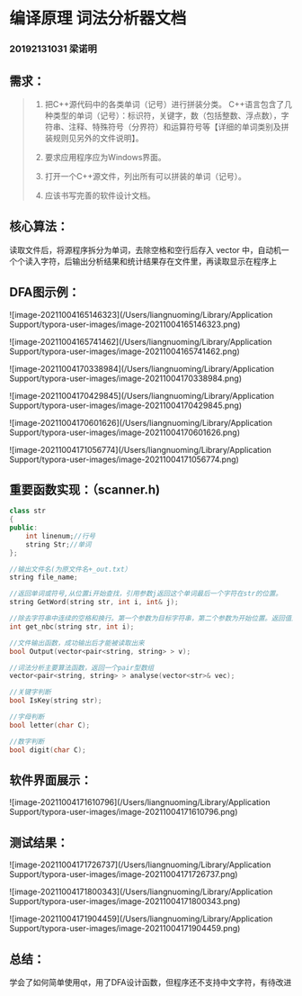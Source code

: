 # 编译原理 词法分析器文档

### 20192131031 梁诺明

## 需求：

> 1. 把C++源代码中的各类单词（记号）进行拼装分类。
>           C++语言包含了几种类型的单词（记号）：标识符，关键字，数（包括整数、浮点数），字符串、注释、特殊符号（分界符）和运算符号等【详细的单词类别及拼装规则见另外的文件说明】。
>       
> 2. 要求应用程序应为Windows界面。
>
> 3. 打开一个C++源文件，列出所有可以拼装的单词（记号）。
>
> 4. 应该书写完善的软件设计文档。
>
>       

## 核心算法：

读取文件后，将源程序拆分为单词，去除空格和空行后存入 vector 中，自动机一个个读入字符，后输出分析结果和统计结果存在文件里，再读取显示在程序上

## DFA图示例：

![image-20211004165146323](/Users/liangnuoming/Library/Application Support/typora-user-images/image-20211004165146323.png)

<!--标识符/关键字-->

![image-20211004165741462](/Users/liangnuoming/Library/Application Support/typora-user-images/image-20211004165741462.png)

<!--数字-->

![image-20211004170338984](/Users/liangnuoming/Library/Application Support/typora-user-images/image-20211004170338984.png)

![image-20211004170429845](/Users/liangnuoming/Library/Application Support/typora-user-images/image-20211004170429845.png)

![image-20211004170601626](/Users/liangnuoming/Library/Application Support/typora-user-images/image-20211004170601626.png)

![image-20211004171056774](/Users/liangnuoming/Library/Application Support/typora-user-images/image-20211004171056774.png)

## 重要函数实现：（scanner.h)

```c++
class str
{
public:
    int linenum;//行号
    string Str;//单词
};

//输出文件名(为原文件名+_out.txt）
string file_name;

//返回单词或符号,从位置i开始查找，引用参数j返回这个单词最后一个字符在str的位置。
string GetWord(string str, int i, int& j);

//除去字符串中连续的空格和换行。第一个参数为目标字符串，第二个参数为开始位置。返回值为第一个有效字符在字符串的位置
int get_nbc(string str, int i);

//文件输出函数，成功输出后才能被读取出来
bool Output(vector<pair<string, string> > v);

//词法分析主要算法函数，返回一个pair型数组
vector<pair<string, string> > analyse(vector<str>& vec);

//关键字判断
bool IsKey(string str);

//字母判断
bool letter(char C);

//数字判断
bool digit(char C);
```

## 软件界面展示：

![image-20211004171610796](/Users/liangnuoming/Library/Application Support/typora-user-images/image-20211004171610796.png)

## 测试结果：

![image-20211004171726737](/Users/liangnuoming/Library/Application Support/typora-user-images/image-20211004171726737.png)

![image-20211004171800343](/Users/liangnuoming/Library/Application Support/typora-user-images/image-20211004171800343.png)

![image-20211004171904459](/Users/liangnuoming/Library/Application Support/typora-user-images/image-20211004171904459.png)

## 总结：

学会了如何简单使用qt，用了DFA设计函数，但程序还不支持中文字符，有待改进